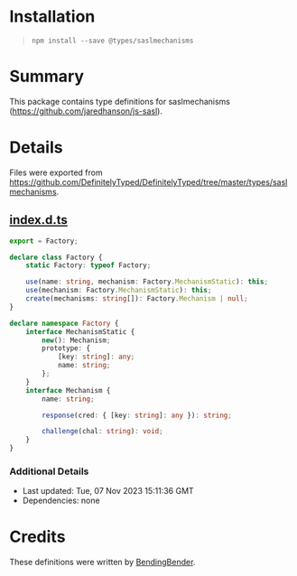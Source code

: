 # Installation
> `npm install --save @types/saslmechanisms`

# Summary
This package contains type definitions for saslmechanisms (https://github.com/jaredhanson/js-sasl).

# Details
Files were exported from https://github.com/DefinitelyTyped/DefinitelyTyped/tree/master/types/saslmechanisms.
## [index.d.ts](https://github.com/DefinitelyTyped/DefinitelyTyped/tree/master/types/saslmechanisms/index.d.ts)
````ts
export = Factory;

declare class Factory {
    static Factory: typeof Factory;

    use(name: string, mechanism: Factory.MechanismStatic): this;
    use(mechanism: Factory.MechanismStatic): this;
    create(mechanisms: string[]): Factory.Mechanism | null;
}

declare namespace Factory {
    interface MechanismStatic {
        new(): Mechanism;
        prototype: {
            [key: string]: any;
            name: string;
        };
    }
    interface Mechanism {
        name: string;

        response(cred: { [key: string]: any }): string;

        challenge(chal: string): void;
    }
}

````

### Additional Details
 * Last updated: Tue, 07 Nov 2023 15:11:36 GMT
 * Dependencies: none

# Credits
These definitions were written by [BendingBender](https://github.com/BendingBender).
